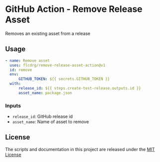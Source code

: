 # GitHub Action - Remove Release Asset

Removes an existing asset from a release

## Usage

```yaml
- name: Remove asset
  uses: flcdrg/remove-release-asset-action@v1
  id: remove
  env:
      GITHUB_TOKEN: ${{ secrets.GITHUB_TOKEN }}
  with:
      release_id: ${{ steps.create-test-release.outputs.id }}
      asset_name: package.json
```

### Inputs

- `release_id`: GitHub release id
- `asset_name`: Name of asset to remove

## License

The scripts and documentation in this project are released under the [MIT License](LICENSE)
